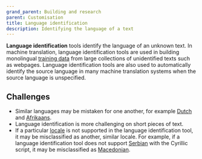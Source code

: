 ```yaml
---
grand_parent: Building and research
parent: Customisation
title: Language identification
description: Identifying the language of a text
---
```


**Language identification** tools identify the language of an unknown text.
In machine translation, language identification tools are used in building monolingual [training data](/customisation/training-data.md) from large collections of unidentified texts such as webpages.
Language identification tools are also used to automatically identify the source language in many machine translation systems when the source language is unspecified.

## Challenges

- Similar languages may be mistaken for one another, for example [Dutch](/languages/dutch.md) and [Afrikaans](/languages/afrikaans.md).
- Language identification is more challenging on short pieces of text.
- If a particular [locale](/applications/advanced-concepts/locale.md) is not supported in the language identification tool, it may be misclassified as another, similar locale. For example, if a language identification tool does not support [Serbian](/languages/serbian.md) with the Cyrillic script, it may be misclassified as [Macedonian](/languages/macedonian.md).
